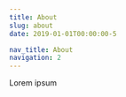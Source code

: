 ```yaml
---
title: About
slug: about
date: 2019-01-01T00:00:00-5

nav_title: About
navigation: 2
---
```


Lorem ipsum